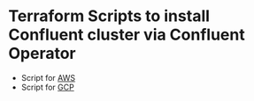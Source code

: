 # Terraform Scripts to install Confluent cluster via Confluent Operator

   * Script for [AWS](aws/)
   * Script for [GCP](gcp/)
   